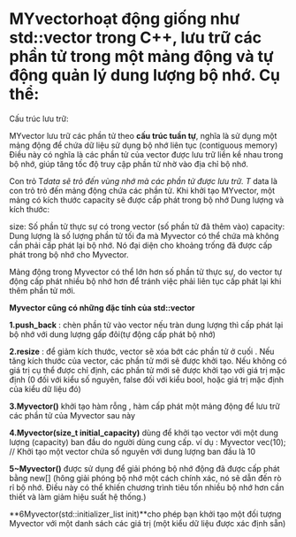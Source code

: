 # MYvectorhoạt động giống như std::vector trong C++, lưu trữ các phần tử trong một mảng động và tự động quản lý dung lượng bộ nhớ. Cụ thể:

Cấu trúc lưu trữ:

MYvector lưu trữ các phần tử theo **cấu trúc tuần tự**, nghĩa là sử dụng một mảng động để chứa dữ liệu
 sử dụng bộ nhớ liên tục (contiguous memory)  Điều này có nghĩa là các phần tử của vector được lưu trữ liền kề nhau trong bộ nhớ, giúp tăng tốc độ truy cập phần tử nhờ vào địa chỉ bộ nhớ.

Con trỏ T*data sẽ trỏ đến vùng nhớ mà các phần tử được lưu trữ.
T* data là con trỏ trỏ đến mảng động chứa các phần tử. Khi  khởi tạo MYvector, 
một mảng có kích thước capacity sẽ được cấp phát trong bộ nhớ
Dung lượng và kích thước:

size: Số phần tử thực sự có trong vector (số phần tử  đã thêm vào)
capacity: 
Dung lượng là số lượng phần tử tối đa mà Myvector có thể chứa mà không cần phải cấp phát lại bộ nhớ. Nó đại diện cho khoảng trống đã được cấp phát trong bộ nhớ cho Myvector.


 Mảng động trong Myvector có thể lớn hơn số phần tử thực sự, do vector tự động cấp phát nhiều bộ nhớ hơn để tránh việc phải liên tục cấp phát lại khi thêm phần tử mới.

 **Myvector cũng có những đặc tính của std::vector**

 **1.push_back** : chèn phần tử vào vector nếu tràn dung lượng thì cấp phát  lại bộ nhớ với dung lượng gấp đôi(tự động cấp phát bộ nhớ)

 **2.resize** : để giảm kích thước, vector sẽ xóa bớt các phần tử ở cuối . Nếu tăng kích thước của vector, các phần tử mới sẽ được khởi tạo. Nếu không có giá trị cụ thể được chỉ định, các phần tử mới sẽ được khởi tạo với giá trị mặc định (0 đối với kiểu số nguyên, false đối với kiểu bool, hoặc giá trị mặc định của kiểu dữ liệu đó)

**3.Myvector()** khởi tạo hàm rỗng , hàm cấp phát một mảng động để lưu trữ các phần tử của Myvector sau này

**4.Myvector(size_t initial_capacity)** dùng để khởi tạo vector với một dung lượng (capacity) ban đầu do người dùng cung cấp.
ví dụ : Myvector<int> vec(10); // Khởi tạo một vector chứa số nguyên với dung lượng ban đầu là 10

**5~Myvector()** được sử dụng để giải phóng bộ nhớ động đã được cấp phát bằng new[] (hông giải phóng bộ nhớ một cách chính xác, nó sẽ dẫn đến rò rỉ bộ nhớ. Điều này có thể khiến chương trình tiêu tốn nhiều bộ nhớ hơn cần thiết và làm giảm hiệu suất hệ thống.)

**6Myvector(std::initializer_list<T> init)**cho phép bạn khởi tạo một đối tượng Myvector với một danh sách các giá trị (một kiểu dữ liệu được xác định sẵn)
